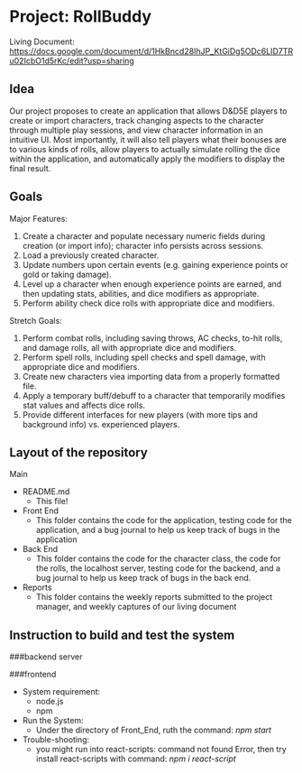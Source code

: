 # Project: RollBuddy

Living Document: https://docs.google.com/document/d/1HkBncd28IhJP_KtGiDg5ODc6LID7TRu02IcbO1d5rKc/edit?usp=sharing

## Idea

Our project proposes to create an application that allows D&D5E players to create or import characters, track changing aspects to the character through multiple play sessions, and view character information in an intuitive UI. Most importantly, it will also tell players what their bonuses are to various kinds of rolls, allow players to actually simulate rolling the dice within the application, and automatically apply the modifiers to display the final result.


## Goals

Major Features:


1. Create a character and populate necessary numeric fields during creation (or import info); character info persists across sessions.
2. Load a previously created character.
3. Update numbers upon certain events (e.g. gaining experience points or gold or taking damage).
4. Level up a character when enough experience points are earned, and then updating stats, abilities, and dice modifiers as appropriate.
5. Perform ability check dice rolls with appropriate dice and modifiers.


Stretch Goals:


1. Perform combat rolls, including saving throws, AC checks, to-hit rolls, and damage rolls, all with appropriate dice and modifiers.
2. Perform spell rolls, including spell checks and spell damage, with appropriate dice and modifiers.
3. Create new characters viea importing data from a properly formatted file.
4. Apply a temporary buff/debuff to a character that temporarily modifies stat values and affects dice rolls.
5. Provide different interfaces for new players (with more tips and background info) vs. experienced players.


## Layout of the repository 



Main
* README.md
    * This file!
* Front End
    * This folder contains the code for the application, testing code for the application, and a bug journal to help us keep track of bugs in the application
* Back End
    * This folder contains the code for the character class, the code for the rolls, the localhost server, testing code for the backend, and a bug journal to help us keep track of bugs in the back end.
* Reports
    * This folder contains the weekly reports submitted to the project manager, and weekly captures of our living document

## Instruction to build and test the system
###backend server

###frontend 
* System requirement: 
   * node.js
   * npm
* Run the System:
  - Under the directory of Front_End, ruth the command:   *npm start*
* Trouble-shooting: 
  - you might run into react-scripts: command not found Error, then try install react-scripts with command:
  *npm i react-script*